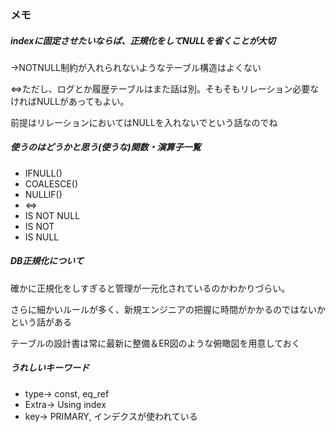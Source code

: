 ### メモ
##### indexに固定させたいならば、正規化をしてNULLを省くことが大切
→NOTNULL制約が入れられないようなテーブル構造はよくない

⇔ただし、ログとか履歴テーブルはまた話は別。そもそもリレーション必要なければNULLがあってもよい。

前提はリレーションにおいてはNULLを入れないでという話なのでね

##### 使うのはどうかと思う(使うな)関数・演算子一覧
* IFNULL()
* COALESCE()
* NULLIF()
* <=>
* IS NOT NULL
* IS NOT
* IS NULL

##### DB正規化について
確かに正規化をしすぎると管理が一元化されているのかわかりづらい。

さらに細かいルールが多く、新規エンジニアの把握に時間がかかるのではないかという話がある

テーブルの設計書は常に最新に整備＆ER図のような俯瞰図を用意しておく

##### うれしいキーワード
* type→ const, eq_ref
* Extra→ Using index
* key→ PRIMARY, インデクスが使われている
